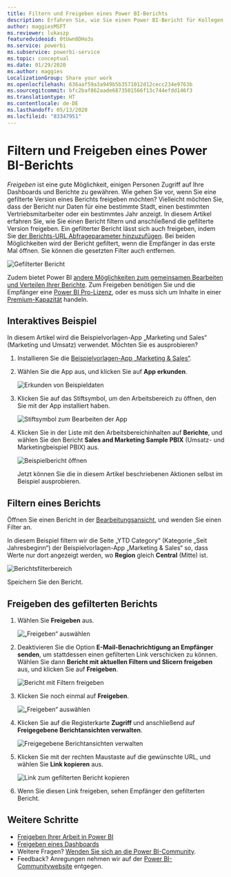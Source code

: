```yaml
---
title: Filtern und Freigeben eines Power BI-Berichts
description: Erfahren Sie, wie Sie einen Power BI-Bericht für Kollegen in Ihrer Organisation filtern und freigeben.
author: maggiesMSFT
ms.reviewer: lukaszp
featuredvideoid: 0tUwn8DHo3s
ms.service: powerbi
ms.subservice: powerbi-service
ms.topic: conceptual
ms.date: 01/29/2020
ms.author: maggies
LocalizationGroup: Share your work
ms.openlocfilehash: 636aaf59a3a949b5b3571012d12cecc234e9763b
ms.sourcegitcommit: bfc2baf862aade6873501566f13c744efdd146f3
ms.translationtype: HT
ms.contentlocale: de-DE
ms.lasthandoff: 05/13/2020
ms.locfileid: "83347951"
---
```

# <a name="filter-and-share-a-power-bi-report"></a>Filtern und Freigeben eines Power BI-Berichts
*Freigeben* ist eine gute Möglichkeit, einigen Personen Zugriff auf Ihre Dashboards und Berichte zu gewähren. Wie gehen Sie vor, wenn Sie eine gefilterte Version eines Berichts freigeben möchten? Vielleicht möchten Sie, dass der Bericht nur Daten für eine bestimmte Stadt, einen bestimmten Vertriebsmitarbeiter oder ein bestimmtes Jahr anzeigt. In diesem Artikel erfahren Sie, wie Sie einen Bericht filtern und anschließend die gefilterte Version freigeben. Ein gefilterter Bericht lässt sich auch freigeben, indem Sie [der Berichts-URL Abfrageparameter hinzuzufügen](service-url-filters.md). Bei beiden Möglichkeiten wird der Bericht gefiltert, wenn die Empfänger in das erste Mal öffnen. Sie können die gesetzten Filter auch entfernen.

![Gefilterter Bericht](media/service-share-reports/power-bi-share-filter-pane-report.png)

Zudem bietet Power BI [andere Möglichkeiten zum gemeinsamen Bearbeiten und Verteilen Ihrer Berichte](service-how-to-collaborate-distribute-dashboards-reports.md). Zum Freigeben benötigen Sie und die Empfänger eine [Power BI Pro-Lizenz](../fundamentals/service-features-license-type.md), oder es muss sich um Inhalte in einer [Premium-Kapazität](../admin/service-premium-what-is.md) handeln. 

## <a name="follow-along-with-sample-data"></a>Interaktives Beispiel

In diesem Artikel wird die Beispielvorlagen-App „Marketing und Sales“ (Marketing und Umsatz) verwendet. Möchten Sie es ausprobieren? 

1. Installieren Sie die [Beispielvorlagen-App „Marketing & Sales“](https://appsource.microsoft.com/product/power-bi/microsoft-retail-analysis-sample.salesandmarketingsample?tab=Overview).
2. Wählen Sie die App aus, und klicken Sie auf **App erkunden**.

   ![Erkunden von Beispieldaten](media/service-share-reports/power-bi-sample-explore-data.png)

3. Klicken Sie auf das Stiftsymbol, um den Arbeitsbereich zu öffnen, den Sie mit der App installiert haben.

    ![Stiftsymbol zum Bearbeiten der App](media/service-share-reports/power-bi-edit-pencil-app.png)

4. Klicken Sie in der Liste mit den Arbeitsbereichinhalten auf **Berichte**, und wählen Sie den Bericht **Sales and Marketing Sample PBIX** (Umsatz- und Marketingbeispiel PBIX) aus.

    ![Beispielbericht öffnen](media/service-share-reports/power-bi-open-sample-report.png)

    Jetzt können Sie die in diesem Artikel beschriebenen Aktionen selbst im Beispiel ausprobieren.

## <a name="set-a-filter-in-the-report"></a>Filtern eines Berichts

Öffnen Sie einen Bericht in der [Bearbeitungsansicht](../consumer/end-user-reading-view.md), und wenden Sie einen Filter an.

In diesem Beispiel filtern wir die Seite „YTD Category“ (Kategorie „Seit Jahresbeginn“) der Beispielvorlagen-App „Marketing & Sales“ so, dass Werte nur dort angezeigt werden, wo **Region** gleich **Central** (Mitte) ist. 
 
![Berichtsfilterbereich](media/service-share-reports/power-bi-share-report-filter.png)

Speichern Sie den Bericht.

## <a name="share-the-filtered-report"></a>Freigeben des gefilterten Berichts

1. Wählen Sie **Freigeben** aus.

   ![„Freigeben“ auswählen](media/service-share-reports/power-bi-share.png)

2. Deaktivieren Sie die Option **E-Mail-Benachrichtigung an Empfänger senden**, um stattdessen einen gefilterten Link verschicken zu können. Wählen Sie dann **Bericht mit aktuellen Filtern und Slicern freigeben** aus, und klicken Sie auf **Freigeben**.

    ![Bericht mit Filtern freigeben](media/service-share-reports/power-bi-share-with-filters.png)

4. Klicken Sie noch einmal auf **Freigeben**.

   ![„Freigeben“ auswählen](media/service-share-reports/power-bi-share.png)

5. Klicken Sie auf die Registerkarte **Zugriff** und anschließend auf **Freigegebene Berichtansichten verwalten**.

    ![Freigegebene Berichtansichten verwalten](media/service-share-reports/power-bi-manage-shared-report-views.png)

6. Klicken Sie mit der rechten Maustaste auf die gewünschte URL, und wählen Sie **Link kopieren** aus.

    ![Link zum gefilterten Bericht kopieren](media/service-share-reports/power-bi-copy-filtered-link.png)

7. Wenn Sie diesen Link freigeben, sehen Empfänger den gefilterten Bericht. 


## <a name="next-steps"></a>Weitere Schritte
* [Freigeben Ihrer Arbeit in Power BI](service-how-to-collaborate-distribute-dashboards-reports.md)
* [Freigeben eines Dashboards](service-share-dashboards.md)
* Weitere Fragen? [Wenden Sie sich an die Power BI-Community](https://community.powerbi.com/).
* Feedback? Anregungen nehmen wir auf der [Power BI-Communitywebsite](https://community.powerbi.com/) entgegen.
